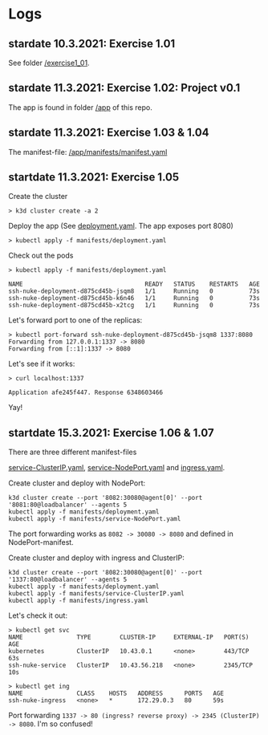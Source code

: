 # Logs

## stardate 10.3.2021: Exercise 1.01

See folder [/exercise1_01](exercise1_01).

## stardate 11.3.2021: Exercise 1.02: Project v0.1

The app is found in folder [/app](app) of this repo.

## stardate 11.3.2021: Exercise 1.03 & 1.04

The manifest-file: [/app/manifests/manifest.yaml](app/manifests/deployment.yaml)

## startdate 11.3.2021: Exercise 1.05

Create the cluster
```
> k3d cluster create -a 2
```

Deploy the app (See [deployment.yaml](app/manifests/deployment.yaml). The app exposes port 8080)
```
> kubectl apply -f manifests/deployment.yaml
```

Check out the pods
```
> kubectl apply -f manifests/deployment.yaml

NAME                                  READY   STATUS    RESTARTS   AGE
ssh-nuke-deployment-d875cd45b-jsqm8   1/1     Running   0          73s
ssh-nuke-deployment-d875cd45b-k6n46   1/1     Running   0          73s
ssh-nuke-deployment-d875cd45b-x2tcg   1/1     Running   0          73s

```

Let's forward port to one of the replicas:

```
> kubectl port-forward ssh-nuke-deployment-d875cd45b-jsqm8 1337:8080
Forwarding from 127.0.0.1:1337 -> 8080
Forwarding from [::1]:1337 -> 8080
```

Let's see if it works:
```
> curl localhost:1337

Application afe245f447. Response 6348603466
```
Yay!

## startdate 15.3.2021: Exercise 1.06 & 1.07

There are three different manifest-files

[service-ClusterIP.yaml](app/manifests/service-ClusterIP.yaml), [service-NodePort.yaml](app/manifests/service-NodePort.yaml) 
and [ingress.yaml](app/manifests/ingress.yaml).

Create cluster and deploy with NodePort:
```
k3d cluster create --port '8082:30080@agent[0]' --port '8081:80@loadbalancer' --agents 5
kubectl apply -f manifests/deployment.yaml
kubectl apply -f manifests/service-NodePort.yaml
```
The port forwarding works as ```8082 -> 30080 -> 8080``` and defined in NodePort-manifest.

Create cluster and deploy with ingress and ClusterIP:
```
k3d cluster create --port '8082:30080@agent[0]' --port '1337:80@loadbalancer' --agents 5
kubectl apply -f manifests/deployment.yaml
kubectl apply -f manifests/service-ClusterIP.yaml
kubectl apply -f manifests/ingress.yaml
```
Let's check it out:
```
> kubectl get svc
NAME               TYPE        CLUSTER-IP     EXTERNAL-IP   PORT(S)    AGE
kubernetes         ClusterIP   10.43.0.1      <none>        443/TCP    63s
ssh-nuke-service   ClusterIP   10.43.56.218   <none>        2345/TCP   10s

> kubectl get ing
NAME               CLASS    HOSTS   ADDRESS      PORTS   AGE
ssh-nuke-ingress   <none>   *       172.29.0.3   80      59s

```
Port forwarding ``` 1337 -> 80 (ingress? reverse proxy) -> 2345 (ClusterIP) -> 8080 ```.
I'm so confused!




